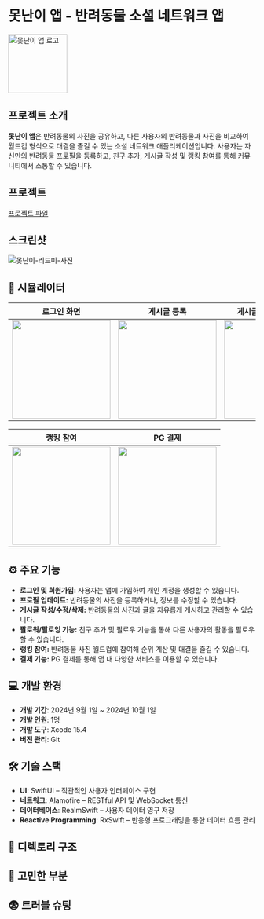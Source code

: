# **못난이 앱** - 반려동물 소셜 네트워크 앱
<img src="https://github.com/user-attachments/assets/23c7f3b8-6d2d-42a5-beca-07a78feb3ede" alt="못난이 앱 로고" width="120" height="120">

## 프로젝트 소개
**못난이 앱**은 반려동물의 사진을 공유하고, 다른 사용자의 반려동물과 사진을 비교하여 월드컵 형식으로 대결을 즐길 수 있는 소셜 네트워크 애플리케이션입니다. 사용자는 자신만의 반려동물 프로필을 등록하고, 친구 추가, 게시글 작성 및 랭킹 참여를 통해 커뮤니티에서 소통할 수 있습니다.

## 프로젝트
[프로젝트 파일](https://github.com/Acasiax/MyUglyPet)

## 스크린샷
![못난이-리드미-사진](https://github.com/user-attachments/assets/50d45fba-a887-4874-8198-b064876c17fd)


## 📱 시뮬레이터
| 로그인 화면 | 게시글 등록 | 게시글 등록/수정/삭제 | 팔로워/팔로잉 기능 |
|---------------|---------------|---------------|---------------|
| <img src="https://github.com/user-attachments/assets/1d8d56a2-6f2f-4edc-a155-8c1ccb7cd00d" width="200" /> | <img src="https://github.com/user-attachments/assets/f98ac1d3-4cec-4a2b-bd07-ebc6123cfd7e" width="200" /> | <img src="https://github.com/user-attachments/assets/658b275c-7d08-41bc-8f11-7132f2fc2072" width="200" /> | <img src="https://github.com/user-attachments/assets/13d5f08e-904f-4a00-adcf-75d222dfc00e" width="200" /> |



| 랭킹 참여 | PG 결제 |
|---------------|---------------|
| <img src="https://github.com/user-attachments/assets/293e8d13-130e-41ac-9f29-3b31f3f5aad8" width="200" /> | <img src="https://github.com/user-attachments/assets/c3835648-a349-42b2-8a57-e9128a742014" width="200" /> |

## ⚙️ 주요 기능

- **로그인 및 회원가입:** 사용자는 앱에 가입하여 개인 계정을 생성할 수 있습니다.
- **프로필 업데이트:** 반려동물의 사진을 등록하거나, 정보를 수정할 수 있습니다.
- **게시글 작성/수정/삭제:** 반려동물의 사진과 글을 자유롭게 게시하고 관리할 수 있습니다.
- **팔로워/팔로잉 기능:** 친구 추가 및 팔로우 기능을 통해 다른 사용자의 활동을 팔로우할 수 있습니다.
- **랭킹 참여:** 반려동물 사진 월드컵에 참여해 순위 계산 및 대결을 즐길 수 있습니다.
- **결제 기능:** PG 결제를 통해 앱 내 다양한 서비스를 이용할 수 있습니다.

## 💻 개발 환경

- **개발 기간**: 2024년 9월 1일 ~ 2024년 10월 1일
- **개발 인원**: 1명
- **개발 도구**: Xcode 15.4
- **버전 관리**: Git

## 🛠️ 기술 스택

- **UI**: SwiftUI – 직관적인 사용자 인터페이스 구현
- **네트워크**: Alamofire – RESTful API 및 WebSocket 통신
- **데이터베이스**: RealmSwift – 사용자 데이터 영구 저장
- **Reactive Programming**: RxSwift – 반응형 프로그래밍을 통한 데이터 흐름 관리

## 📁 디렉토리 구조

## 🤔 고민한 부분

## 😨 트러블 슈팅
